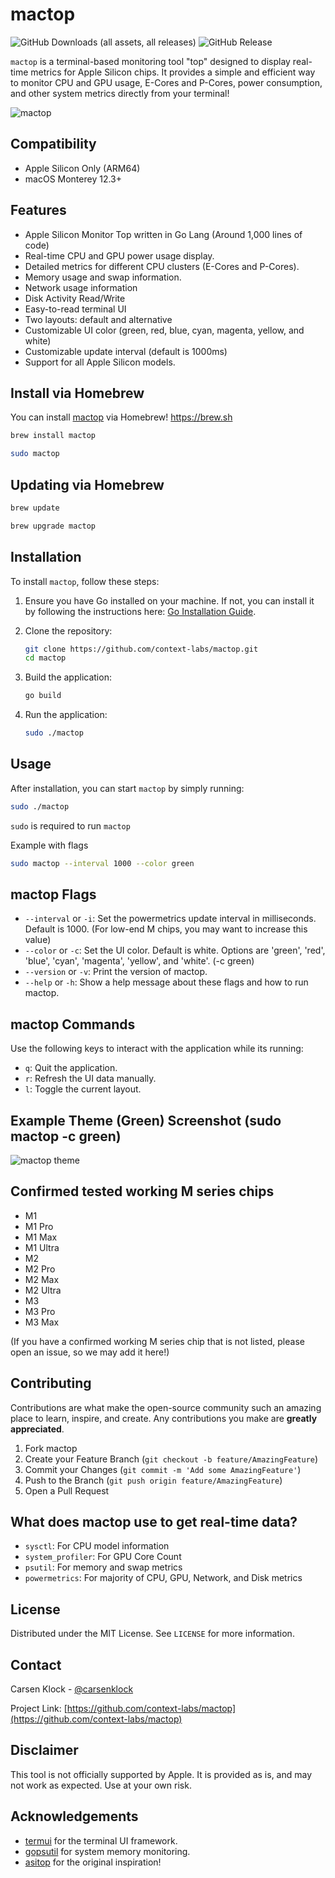 # mactop

![GitHub Downloads (all assets, all releases)](https://img.shields.io/github/downloads/context-labs/mactop/total) ![GitHub Release](https://img.shields.io/github/v/release/context-labs/mactop)

`mactop` is a terminal-based monitoring tool "top" designed to display real-time metrics for Apple Silicon chips. It provides a simple and efficient way to monitor CPU and GPU usage, E-Cores and P-Cores, power consumption, and other system metrics directly from your terminal!

![mactop](screenshot2.png)

## Compatibility

- Apple Silicon Only (ARM64)
- macOS Monterey 12.3+

## Features

- Apple Silicon Monitor Top written in Go Lang (Around 1,000 lines of code)
- Real-time CPU and GPU power usage display.
- Detailed metrics for different CPU clusters (E-Cores and P-Cores).
- Memory usage and swap information.
- Network usage information
- Disk Activity Read/Write
- Easy-to-read terminal UI
- Two layouts: default and alternative
- Customizable UI color (green, red, blue, cyan, magenta, yellow, and white)
- Customizable update interval (default is 1000ms)
- Support for all Apple Silicon models.

## Install via Homebrew

You can install [mactop](https://github.com/context-labs/mactop) via Homebrew! https://brew.sh

```bash
brew install mactop
```

```bash
sudo mactop
```

## Updating via Homebrew

```bash
brew update
```

```bash
brew upgrade mactop
```

## Installation

To install `mactop`, follow these steps:

1. Ensure you have Go installed on your machine. If not, you can install it by following the instructions here: [Go Installation Guide](https://go.dev/doc/install).

2. Clone the repository:
   ```bash
   git clone https://github.com/context-labs/mactop.git
   cd mactop
   ```

3. Build the application:
   ```bash
   go build
   ```

4. Run the application:
   ```bash
   sudo ./mactop
   ```

## Usage

After installation, you can start `mactop` by simply running:
```bash
sudo ./mactop
```

`sudo` is required to run `mactop`

Example with flags
```bash
sudo mactop --interval 1000 --color green
```

## mactop Flags

- `--interval` or `-i`: Set the powermetrics update interval in milliseconds. Default is 1000. (For low-end M chips, you may want to increase this value)
- `--color` or `-c`: Set the UI color. Default is white. 
Options are 'green', 'red', 'blue', 'cyan', 'magenta', 'yellow', and 'white'. (-c green)
- `--version` or `-v`: Print the version of mactop.
- `--help` or `-h`: Show a help message about these flags and how to run mactop.

## mactop Commands
Use the following keys to interact with the application while its running:
- `q`: Quit the application.
- `r`: Refresh the UI data manually.
- `l`: Toggle the current layout.

## Example Theme (Green) Screenshot (sudo mactop -c green)

![mactop theme](screenshot3.png)

## Confirmed tested working M series chips

- M1
- M1 Pro
- M1 Max
- M1 Ultra
- M2
- M2 Pro
- M2 Max
- M2 Ultra
- M3
- M3 Pro
- M3 Max

(If you have a confirmed working M series chip that is not listed, please open an issue, so we may add it here!)

## Contributing

Contributions are what make the open-source community such an amazing place to learn, inspire, and create. Any contributions you make are **greatly appreciated**.

1. Fork mactop
2. Create your Feature Branch (`git checkout -b feature/AmazingFeature`)
3. Commit your Changes (`git commit -m 'Add some AmazingFeature'`)
4. Push to the Branch (`git push origin feature/AmazingFeature`)
5. Open a Pull Request

## What does mactop use to get real-time data?

- `sysctl`: For CPU model information
- `system_profiler`: For GPU Core Count
- `psutil`: For memory and swap metrics
- `powermetrics`: For majority of CPU, GPU, Network, and Disk metrics

## License

Distributed under the MIT License. See `LICENSE` for more information.

## Contact

Carsen Klock - [@carsenklock](https://twitter.com/carsenklock)

Project Link: [https://github.com/context-labs/mactop](https://github.com/context-labs/mactop)

## Disclaimer

This tool is not officially supported by Apple. It is provided as is, and may not work as expected. Use at your own risk.

## Acknowledgements

- [termui](https://github.com/gizak/termui) for the terminal UI framework.
- [gopsutil](https://github.com/shirou/gopsutil) for system memory monitoring.
- [asitop](https://github.com/tlkh/asitop) for the original inspiration!
